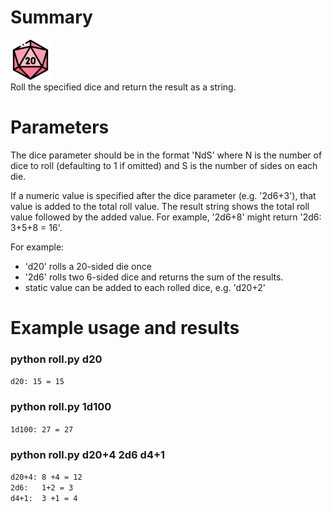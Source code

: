 
# Summary

![roll.py logo](/assets/images/d20_small.png)  
Roll the specified dice and return the result as a string.

# Parameters

The dice parameter should be in the format 'NdS' where N is the number of
dice to roll (defaulting to 1 if omitted) and S is the number of sides on
each die. 

If a numeric value is specified after the dice parameter (e.g. '2d6+3'),
that value is added to the total roll value. The result string shows the
total roll value followed by the added value. For example, '2d6+8' might
return '2d6: 3+5+8 = 16'.

For example: 
- 'd20' rolls a 20-sided die once
- '2d6' rolls two 6-sided dice and returns the sum of the results.
- static value can be added to each rolled dice, e.g. 'd20+2'

# Example usage and results

### python roll.py d20

`d20: 15 = 15`

### python roll.py 1d100

`1d100: 27 = 27`

### python roll.py d20+4 2d6 d4+1

`d20+4:	8 +4 = 12`  
`2d6:	1+2 = 3`  
`d4+1:	3 +1 = 4`   



